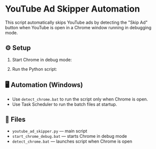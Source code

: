 # YouTube Ad Skipper Automation

This script automatically skips YouTube ads by detecting the "Skip Ad" button when YouTube is open in a Chrome window running in debugging mode.

## ⚙️ Setup

1. Start Chrome in debug mode:

2. Run the Python script:

## 🖥️ Automation (Windows)

- Use `detect_chrome.bat` to run the script only when Chrome is open.
- Use Task Scheduler to run the batch files at startup.

## 📁 Files

- `youtube_ad_skipper.py` — main script
- `start_chrome_debug.bat` — starts Chrome in debug mode
- `detect_chrome.bat` — launches script when Chrome is open
